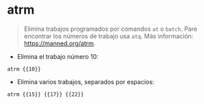 # atrm

> Elimina trabajos programados por comandos `at` o `batch`.
> Pare encontrar los números de trabajo usa `atq`.
> Más información: <https://manned.org/atrm>.

- Elimina el trabajo número 10:

`atrm {{10}}`

- Elimina varios trabajos, separados por espacios:

`atrm {{15}} {{17}} {{22}}`
